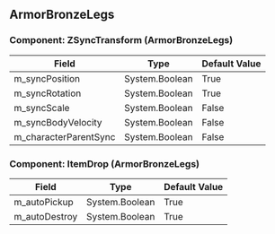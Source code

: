 ## ArmorBronzeLegs

### Component: ZSyncTransform (ArmorBronzeLegs)

|Field|Type|Default Value|
|-----|----|-------------|
|m_syncPosition|System.Boolean|True|
|m_syncRotation|System.Boolean|True|
|m_syncScale|System.Boolean|False|
|m_syncBodyVelocity|System.Boolean|False|
|m_characterParentSync|System.Boolean|False|

### Component: ItemDrop (ArmorBronzeLegs)

|Field|Type|Default Value|
|-----|----|-------------|
|m_autoPickup|System.Boolean|True|
|m_autoDestroy|System.Boolean|True|

